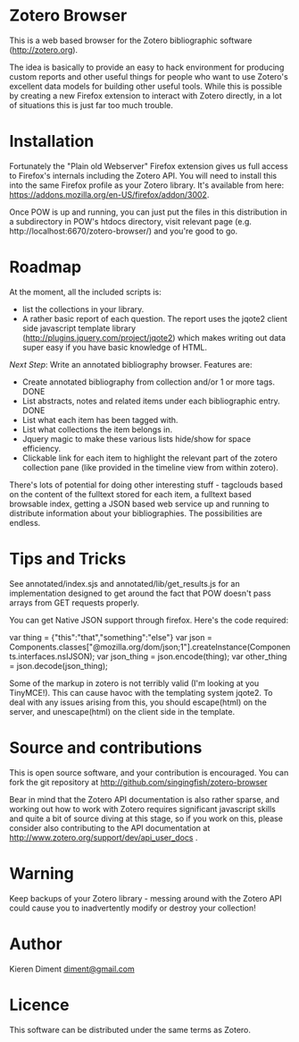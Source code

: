 Zotero Browser
==============

This is a web based browser for the Zotero bibliographic software
(http://zotero.org). 

The idea is basically to provide an easy to hack environment for
producing custom reports and other useful things for people who want
to use Zotero's excellent data models for building other useful
tools.  While this is possible by creating a new Firefox extension to
interact with Zotero directly, in a lot of situations this is just far too
much trouble.  

Installation
============

Fortunately the "Plain old Webserver" Firefox extension gives us full
access to Firefox's internals including the Zotero API.  You will need
to install this into the same Firefox profile as your Zotero
library. It's available from here:
https://addons.mozilla.org/en-US/firefox/addon/3002.

Once POW is up and running, you can just put the files in this
distribution in a subdirectory in POW's htdocs directory, visit
relevant page (e.g. http://localhost:6670/zotero-browser/) and you're
good to go.

Roadmap
=======

At the moment, all the included scripts is:

  - list the collections in your library.  
  - A rather basic report of each question.  The report uses the jqote2 client side javascript template library (http://plugins.jquery.com/project/jqote2) which makes writing out data super easy if you have basic knowledge of HTML.

*Next Step*: Write an annotated bibliography browser.  Features are:

 - Create annotated bibliography from collection and/or 1 or more tags. DONE
 - List abstracts, notes and related items under each bibliographic entry. DONE
 - List what each item has been tagged with. 
 - List what collections the item belongs in.
 - Jquery magic to make these various lists hide/show for space efficiency.
 - Clickable link for each item to highlight the relevant part of the zotero collection pane (like provided in the timeline view from within zotero).

There's lots of potential for doing other interesting stuff -
tagclouds based on the content of the fulltext stored for each item, a
fulltext based browsable index, getting a JSON based web service up
and running to distribute information about your bibliographies.  The
possibilities are endless.

Tips and Tricks
===============

See annotated/index.sjs and annotated/lib/get_results.js for an
implementation designed to get around the fact that POW doesn't pass
arrays from GET requests properly.

You can get Native JSON support through firefox.  Here's the code required:

 var thing = {"this":"that","something":"else"}
 var json = Components.classes["@mozilla.org/dom/json;1"].createInstance(Components.interfaces.nsIJSON);
 var json_thing = json.encode(thing);
 var other_thing = json.decode(json_thing);

Some of the markup in zotero is not terribly valid (I'm looking at you
TinyMCE!).  This can cause havoc with the templating system jqote2.  To deal
with any issues arising from this, you should escape(html) on the server, and
unescape(html) on the client side in the template.

Source and contributions
========================

This is open source software, and your contribution is encouraged.
You can fork the git repository at
http://github.com/singingfish/zotero-browser

Bear in mind that the Zotero API documentation is also rather sparse,
and working out how to work with Zotero requires significant
javascript skills and quite a bit of source diving at this stage, so
if you work on this, please consider also contributing to the API
documentation at http://www.zotero.org/support/dev/api_user_docs .


Warning
=======

Keep backups of your Zotero library - messing around with the Zotero
API could cause you to inadvertently modify or destroy your collection!

Author
======

Kieren Diment <diment@gmail.com>

Licence
=======

This software can be distributed under the same terms as Zotero.
